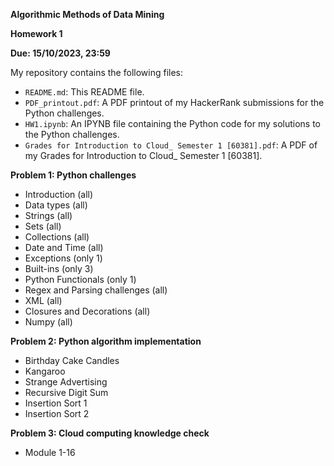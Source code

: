 **Algorithmic Methods of Data Mining**

**Homework 1**

**Due: 15/10/2023, 23:59**

My repository contains the following files:

* `README.md`: This README file.
* `PDF_printout.pdf`: A PDF printout of my HackerRank submissions for the Python challenges.
* `HW1.ipynb`: An IPYNB file containing the Python code for my solutions to the Python challenges.
* `Grades for Introduction to Cloud_ Semester 1 [60381].pdf`: A PDF of my Grades for Introduction to Cloud_ Semester 1 [60381].

**Problem 1: Python challenges**

* Introduction (all)
* Data types (all)
* Strings (all)
* Sets (all)
* Collections (all)
* Date and Time (all)
* Exceptions (only 1)
* Built-ins (only 3)
* Python Functionals (only 1)
* Regex and Parsing challenges (all)
* XML (all)
* Closures and Decorations (all)
* Numpy (all)

**Problem 2: Python algorithm implementation**

* Birthday Cake Candles
* Kangaroo
* Strange Advertising
* Recursive Digit Sum
* Insertion Sort 1
* Insertion Sort 2

**Problem 3: Cloud computing knowledge check**

* Module 1-16
